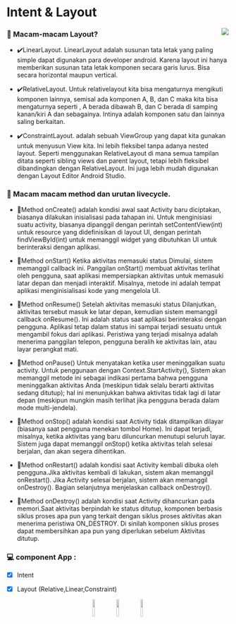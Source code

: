 # Intent & Layout

<a href="https://www.fsf.org">
	<img align="right" src="https://www.eea.europa.eu/mobile/android-coming-soon/image">
</a>

### 🌱 Macam-macam Layout?
- ✔️LinearLayout.
LinearLayout adalah susunan tata letak yang paling simple dapat digunakan para
developer android. Karena layout ini hanya memberikan susunan tata letak komponen secara
garis lurus. Bisa secara horizontal maupun vertical.

- ✔️RelativeLayout.
Untuk relativelayout kita bisa mengaturnya mengikuti komponen lainnya, semisal ada
komponen A, B, dan C maka kita bisa mengaturnya seperti , A berada dibawah B, dan C berada
di samping kanan/kiri A dan sebagainya. Intinya adalah komponen satu dan lainnya saling
berkaitan.

- ✔️ConstraintLayout.
adalah sebuah ViewGroup yang dapat kita gunakan untuk menyusun View kita. 
Ini lebih fleksibel tanpa adanya nested layout. Seperti menggunakan RelativeLayout 
di mana semua tampilan ditata seperti sibling views dan parent layout, 
tetapi lebih fleksibel dibandingkan dengan RelativeLayout. Ini juga lebih mudah 
digunakan dengan Layout Editor Android Studio.

### 🤳 Macam macam method dan urutan livecycle.
- 🎇Method onCreate()
adalah kondisi awal saat Activity baru diciptakan, biasanya dilakukan inisialisasi pada tahapan ini.
Untuk menginisiasi suatu activity, biasanya dipanggil dengan perintah
setContentView(int) untuk resource yang didefinisikan di layout UI, dengan perintah
findViewById(int) untuk memanggil widget yang dibutuhkan UI untuk berinteraksi dengan
aplikasi.

- 🎇Method onStart() 
Ketika aktivitas memasuki status Dimulai, sistem memanggil callback ini. Panggilan onStart()
membuat aktivitas terlihat oleh pengguna, saat aplikasi mempersiapkan aktivitas untuk memasuki latar depan 
dan menjadi interaktif. Misalnya, metode ini adalah tempat aplikasi menginisialisasi kode yang mengelola UI.

- 🎇Method onResume() 
Setelah aktivitas memasuki status Dilanjutkan, aktivitas tersebut masuk ke latar depan, 
kemudian sistem memanggil callback onResume(). Ini adalah status saat aplikasi berinteraksi dengan pengguna. 
Aplikasi tetap dalam status ini sampai terjadi sesuatu untuk mengambil fokus dari aplikasi. 
Peristiwa yang terjadi misalnya adalah menerima panggilan telepon, pengguna beralih ke aktivitas lain, 
atau layar perangkat mati.

- 🎇Method onPause()
Untuk menyatakan ketika user meninggalkan suatu activity. Untuk penggunaan
dengan Context.StartActivity(), Sistem akan memanggil metode ini sebagai indikasi pertama 
bahwa pengguna meninggalkan aktivitas Anda (meskipun tidak selalu berarti aktivitas sedang ditutup); 
hal ini menunjukkan bahwa aktivitas tidak lagi di latar depan (meskipun mungkin masih terlihat jika 
pengguna berada dalam mode multi-jendela).

- 🎇Method onStop() 
adalah kondisi saat Activity tidak ditampilkan dilayar (biasanya saat pengguna menekan tombol Home).
Ini dapat terjadi, misalnya, ketika aktivitas yang baru diluncurkan menutupi seluruh layar. 
Sistem juga dapat memanggil onStop() ketika aktivitas telah selesai berjalan, dan akan segera dihentikan.

- 🎇Method onRestart() 
adalah kondisi saat Activity kembali dibuka oleh pengguna.Jika aktivitas kembali di lakukan, sistem akan memanggil onRestart().
Jika Activity selesai berjalan, sistem akan memanggil onDestroy(). Bagian selanjutnya menjelaskan callback onDestroy().

- 🎇Method onDestroy() 
adalah kondisi saat Activity dihancurkan pada memori.Saat aktivitas berpindah ke status ditutup, 
komponen berbasis siklus proses apa pun yang terkait dengan siklus proses aktivitas akan menerima 
peristiwa ON_DESTROY. Di sinilah komponen siklus proses dapat membersihkan 
apa pun yang diperlukan sebelum Aktivitas ditutup.




### 💻 component App  :
- [x]	Intent
- [x]	Layout (Relative,Linear,Constraint)


<p align="center">
  <a <code><img width="10%" src="https://www.vectorlogo.zone/logos/java/java-ar21.svg"></code>
  </a>
  <a <code><img width="10%" src="https://www.vectorlogo.zone/logos/android/android-ar21.svg"></code>
  </a>
  <a <code><img width="10%" src="https://www.vectorlogo.zone/logos/gradle/gradle-ar21.svg"></code>
  </a>
</p>





